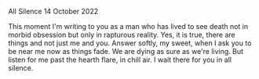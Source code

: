 All Silence
14 October 2022

This moment I'm writing to you
as a man who has lived to see death
not in morbid obsession but only
in rapturous reality. Yes, it is true,
there are things and not just me and you.
Answer softly, my sweet, when I ask you
to be near me now as things fade.
We are dying as sure as we're living.
But listen for me past the hearth flare, in chill air.
I wait there for you in all silence.